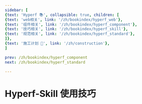 ```yaml
---
sidebar: [
{text: 'Hyperf 📚', collapsible: true, children: [
{text: 'web相关', link: '/zh/bookindex/hyperf_web'},
{text: '组件相关', link: '/zh/bookindex/hyperf_component'},
{text: '技巧相关', link: '/zh/bookindex/hyperf_skill'},
{text: '规范相关', link: '/zh/bookindex/hyperf_standard'},
]},
{text: '施工计划 🚧', link: '/zh/construction'},
]

prev: /zh/bookindex/hyperf_component
next: /zh/bookindex/hyperf_standard

---
```


# Hyperf-Skill 使用技巧